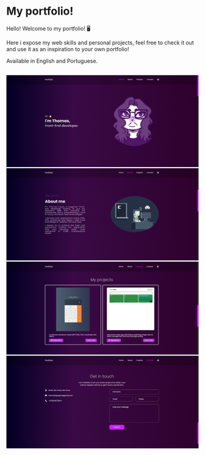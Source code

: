 # My portfolio!

Hello! Welcome to my portfolio! 🖥️

Here i expose my web skills and personal projects, feel free to check it out and use it as an inspiration to your own portfolio!

Available in English and Portuguese.

##

![Screnshoot-Home](./assets/imgs/Screenshot-Home.png)
![Screnshoot-About](./assets/imgs/Screenshot-About.png)
![Screnshoot-Projects](./assets/imgs/Screenshot-Projects.png)
![Screnshoot-Contact](./assets/imgs/Screenshot-Contact.png)
